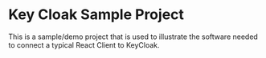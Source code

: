 # Key Cloak Sample Project

This is a sample/demo project that is used to illustrate the software needed to connect a typical React Client to KeyCloak.
